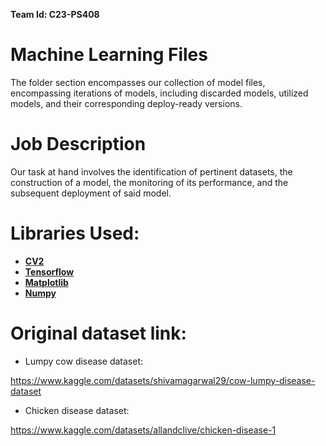 **Team Id: C23-PS408**

# Machine Learning Files
The folder section encompasses our collection of model files, encompassing iterations of models, including discarded models, utilized models, and their corresponding deploy-ready versions.
# Job Description
Our task at hand involves the identification of pertinent datasets, the construction of a model, the monitoring of its performance, and the subsequent deployment of said model.
# Libraries Used:
- **[CV2](https://pypi.org/project/opencv-python/)**
- **[Tensorflow](https://www.tensorflow.org/install/pip)**
- **[Matplotlib](https://matplotlib.org/)**
- **[Numpy](https://numpy.org/)**

# Original dataset link:
- Lumpy cow disease dataset: 

https://www.kaggle.com/datasets/shivamagarwal29/cow-lumpy-disease-dataset
- Chicken disease dataset:

https://www.kaggle.com/datasets/allandclive/chicken-disease-1

